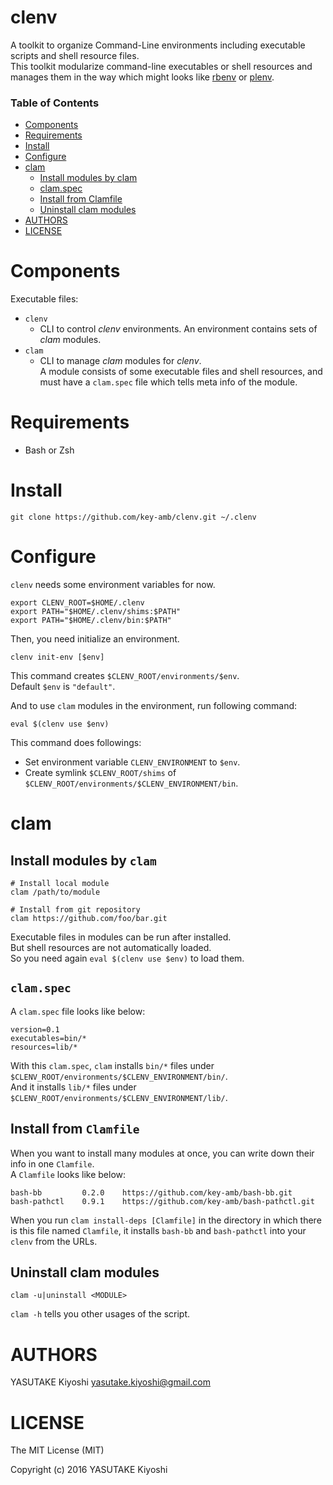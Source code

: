 # clenv

A toolkit to organize Command-Line environments including executable scripts and
shell resource files.  
This toolkit modularize command-line executables or shell resources and manages
them in the way which might looks like [rbenv](https://github.com/rbenv/rbenv)
or [plenv](https://github.com/tokuhirom/plenv).

### Table of Contents

* [Components](#components)
* [Requirements](#requirements)
* [Install](#install)
* [Configure](#configure)
* [clam](#clam)
  * [Install modules by clam](#install-modules-by-clam)
  * [clam\.spec](#clamspec)
  * [Install from Clamfile](#install-from-clamfile)
  * [Uninstall clam modules](#uninstall-clam-modules)
* [AUTHORS](#authors)
* [LICENSE](#license)

# Components

Executable files:

- `clenv`
  - CLI to control _clenv_ environments. An environment contains sets of _clam_ modules.
- `clam`
  - CLI to manage _clam_ modules for _clenv_.  
  A module consists of some executable files and shell resources, and must have a `clam.spec` file which tells meta info of the module.

# Requirements

- Bash or Zsh

# Install

```
git clone https://github.com/key-amb/clenv.git ~/.clenv
```

# Configure

`clenv` needs some environment variables for now.

```
export CLENV_ROOT=$HOME/.clenv
export PATH="$HOME/.clenv/shims:$PATH"
export PATH="$HOME/.clenv/bin:$PATH"
```

Then, you need initialize an environment.

```
clenv init-env [$env]
```

This command creates `$CLENV_ROOT/environments/$env`.  
Default `$env` is `"default"`.

And to use `clam` modules in the environment, run following command:

```
eval $(clenv use $env)
```

This command does followings:

- Set environment variable `CLENV_ENVIRONMENT` to `$env`.
- Create symlink `$CLENV_ROOT/shims` of `$CLENV_ROOT/environments/$CLENV_ENVIRONMENT/bin`.

# clam

## Install modules by `clam`

```
# Install local module
clam /path/to/module

# Install from git repository
clam https://github.com/foo/bar.git
```

Executable files in modules can be run after installed.  
But shell resources are not automatically loaded.  
So you need again `eval $(clenv use $env)` to load them.

## `clam.spec`

A `clam.spec` file looks like below:

```
version=0.1
executables=bin/*
resources=lib/*
```

With this `clam.spec`, `clam` installs `bin/*` files under `$CLENV_ROOT/environments/$CLENV_ENVIRONMENT/bin/`.  
And it installs `lib/*` files under `$CLENV_ROOT/environments/$CLENV_ENVIRONMENT/lib/`.

## Install from `Clamfile`

When you want to install many modules at once, you can write down their info in
one `Clamfile`.  
A `Clamfile` looks like below:

```
bash-bb         0.2.0    https://github.com/key-amb/bash-bb.git
bash-pathctl    0.9.1    https://github.com/key-amb/bash-pathctl.git
```

When you run `clam install-deps [Clamfile]` in the directory in which there is this
file named `Clamfile`, it installs `bash-bb` and `bash-pathctl` into your `clenv`
from the URLs.

## Uninstall clam modules

```
clam -u|uninstall <MODULE>
```

`clam -h` tells you other usages of the script.

# AUTHORS

YASUTAKE Kiyoshi <yasutake.kiyoshi@gmail.com>

# LICENSE

The MIT License (MIT)

Copyright (c) 2016 YASUTAKE Kiyoshi